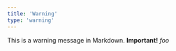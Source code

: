```yaml
---
title: 'Warning'
type: 'warning'
---
```


This is a warning message in Markdown. **Important!** _foo_
